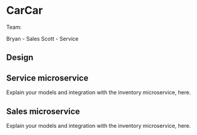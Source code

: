 # CarCar

Team:

Bryan - Sales
Scott - Service

## Design

## Service microservice

Explain your models and integration with the inventory
microservice, here.

## Sales microservice

Explain your models and integration with the inventory
microservice, here.
